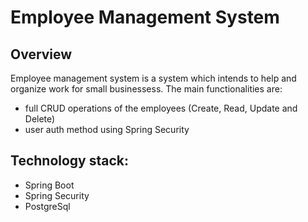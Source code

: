 # Employee Management System

## Overview
Employee management system is a system which intends to help and organize work for small businessess. The main functionalities are:
- full CRUD operations of the employees (Create, Read, Update and Delete)
- user auth method using Spring Security

## Technology stack:
- Spring Boot
- Spring Security
- PostgreSql
